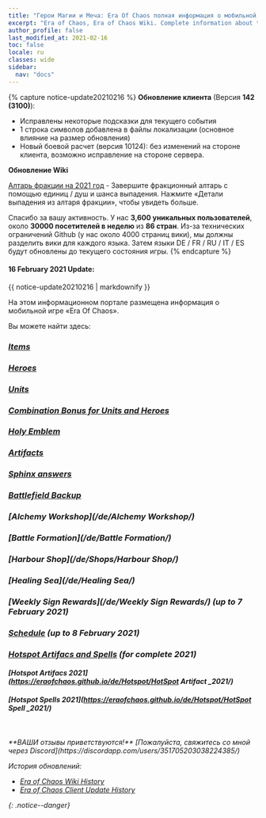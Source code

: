 ```yaml
---
title: "Герои Магии и Меча: Era Of Chaos полная информация о мобильной игре"
excerpt: "Era of Chaos, Era of Chaos Wiki. Complete information about the Era Of Chaos: Units, Heroes, Items, Artifacts, Quests and more. Be strongest player with us. Information about future updates and events."
author_profile: false
last_modified_at: 2021-02-16
toc: false
locale: ru
classes: wide
sidebar:
  nav: "docs"
---
```


{% capture notice-update20210216 %}
**Обновление клиента** (Версия **142 (3100)**):

* Исправлены некоторые подсказки для текущего события
* 1 строка символов добавлена ​​в файлы локализации (основное влияние на размер обновления)
* Новый боевой расчет (версия 10124): без изменений на стороне клиента, возможно исправление на стороне сервера.

**Обновление Wiki**

[Алтарь фракции на 2021 год](https://eraofchaos.github.io/FactionAltar/) - Завершите фракционный алтарь с помощью единиц / душ и шанса выпадения. Нажмите «Детали выпадения из алтаря фракции», чтобы увидеть больше.

Спасибо за вашу активность. У нас **3,600 уникальных пользователей**, около **30000 посетителей в неделю** из **86 стран**.
Из-за технических ограничений Github (у нас около 4000 страниц вики), мы должны разделить вики для каждого языка. Затем языки DE / FR / RU / IT / ES будут обновлены до текущего состояния игры.
{% endcapture %}

<div class="notice--danger">
  <h4 class="no_toc">16 February 2021 Update:</h4>
  {{ notice-update20210216 | markdownify }}
</div>

На этом информационном портале размещена информация о мобильной игре «Era Of Chaos».

Вы можете найти здесь:
### <i class="fas fa-gavel"/> [Items](/de/Items/)
### <i class="fas fa-chess-king"/>  [Heroes](/de/heroes/) 
### <i class="fab fa-optin-monster"/>  [Units](/de/units/)
### <i class="fas fa-fist-raised"/> [Combination Bonus for Units and Heroes](https://eraofchaos.github.io/de/combination/)
### <i class="fas fa-atom"/>  [Holy Emblem](/de/Emblem/)
### <i class="fas fa-hand-sparkles"/>  [Artifacts](/de/artifacts/)

### <i class="fas fa-question-circle"/>  [Sphinx answers](/de/sphinx/)

### <i class="fas fa-hat-cowboy-side"/>  [Battlefield Backup](https://eraofchaos.github.io/de/Backup/)
### <i class="fas fa-place-of-worship"/>  [Alchemy Workshop](/de/Alchemy Workshop/)
### <i class="fab fa-battle-net"/> [Battle Formation](/de/Battle Formation/)
### <i class="fas fa-store-alt"/>  [Harbour Shop](/de/Shops/Harbour Shop/)
### <i class="fas fa-water"/>  [Healing Sea](/de/Healing Sea/)

### <i class="fas fa-business-time"/>  [Weekly Sign Rewards](/de/Weekly Sign Rewards/) (up to 7 February 2021)
### <i class="fas fa-calendar-alt"/>  [Schedule](/de/Schedule/) (up to 8 February 2021)
### <i class="fas fa-calendar-day"/> [Hotspot Artifacs and Spells](https://eraofchaos.github.io/de/Hotspot/) (for complete 2021)
#### <i class="fas fa-calendar-day"/> [Hotspot Artifacs 2021](https://eraofchaos.github.io/de/Hotspot/HotSpot Artifact _2021/)
#### <i class="fas fa-calendar-day"/> [Hotspot Spells 2021](https://eraofchaos.github.io/de/Hotspot/HotSpot Spell _2021/)

<br/>
<br/>
**ВАШИ отзывы приветствуются!**
[Пожалуйста, свяжитесь со мной через Discord](https://discordapp.com/users/351705203038224385/)




История обновлений:

* [Era of Chaos Wiki History](/Era_Of_Chaos_Wiki_History.html)  
* [Era of Chaos Client Update History](/Era_Of_Chaos_Client_Update_History.html)

{: .notice--danger}

